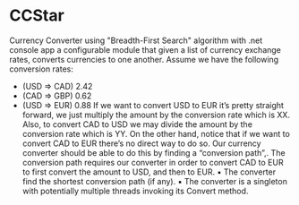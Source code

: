 # CCStar
Currency Converter using "Breadth-First Search" algorithm with .net console app 
a configurable module that given a list of currency exchange rates, converts currencies to one
another. Assume we have the following conversion rates:
- (USD => CAD) 2.42
- (CAD => GBP) 0.62
- (USD => EUR) 0.88
If we want to convert USD to EUR it’s pretty straight forward, we just multiply the amount by the
conversion rate which is XX. Also, to convert CAD to USD we may divide the amount by the conversion
rate which is YY. On the other hand, notice that if we want to convert CAD to EUR there’s no direct way
to do so. Our currency converter should be able to do this by finding a “conversion path”,. The
conversion path requires our converter in order to convert CAD to EUR to first convert the amount to USD,
and then to EUR.
▪ The converter find the shortest conversion path (if any).
▪ The converter is a singleton with potentially multiple threads invoking its Convert method.
